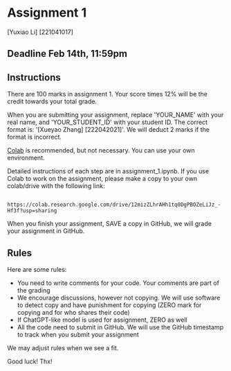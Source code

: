 # Assignment 1

[Yuxiao Li] [221041017]

## Deadline Feb 14th, 11:59pm

## Instructions

There are 100 marks in assignment 1. Your score times 12% will be the credit towards your total grade.

When you are submitting your assignment, replace 'YOUR_NAME' with your real name, and 'YOUR_STUDENT_ID' with your student ID. The correct format is: '[Xueyao Zhang] [222042021]'. We will deduct 2 marks if the format is incorrect.

[Colab](https://colab.research.google.com/) is recommended, but not necessary. You can use your own environment.

Detailed instructions of each step are in assignment_1.ipynb. If you use Colab to work on the assignment, please make a copy to your own colab/drive with the following link: 

        https://colab.research.google.com/drive/12mizZLhrAHh1tq0DgPBOZeLiJz_-Hf3f?usp=sharing

When you finish your assignment, SAVE a copy in GitHub, we will grade your assignment in GitHub.

## Rules

Here are some rules:
* You need to write comments for your code. Your comments are part of the grading
* We encourage discussions, however not copying. We will use software to detect copy and have punishment for copying (ZERO mark for copying and for who shares their code)
* If ChatGPT-like model is used for assignment, ZERO as well
* All the code need to submit in GitHub. We will use the GitHub timestamp to track when you submit your assignment

We may adjust rules when we see a fit.

Good luck! Thx!


